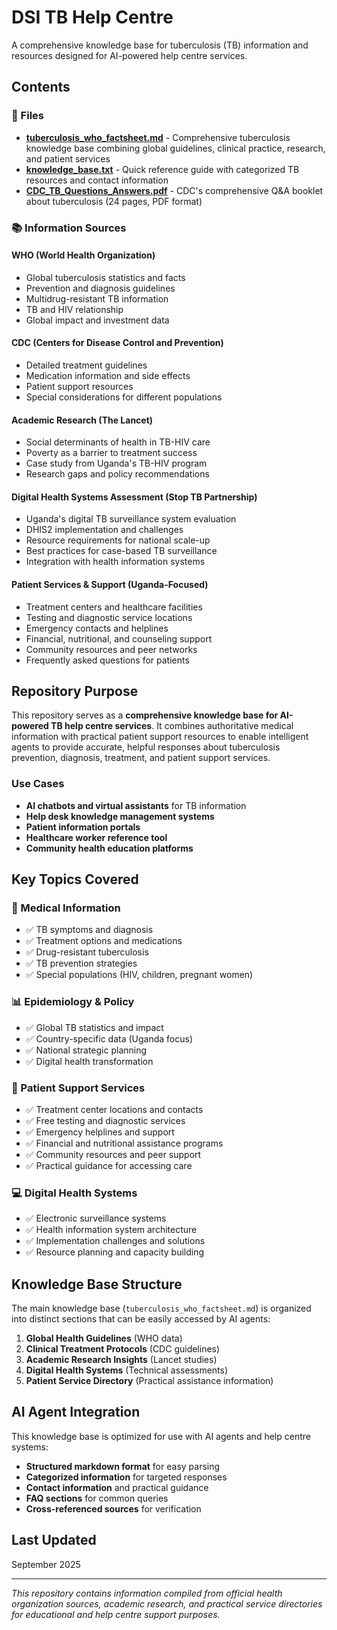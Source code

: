 # DSI TB Help Centre

A comprehensive knowledge base for tuberculosis (TB) information and resources designed for AI-powered help centre services.

## Contents

### 📄 Files

- **[tuberculosis_who_factsheet.md](tuberculosis_who_factsheet.md)** - Comprehensive tuberculosis knowledge base combining global guidelines, clinical practice, research, and patient services
- **[knowledge_base.txt](knowledge_base.txt)** - Quick reference guide with categorized TB resources and contact information
- **[CDC_TB_Questions_Answers.pdf](CDC_TB_Questions_Answers.pdf)** - CDC's comprehensive Q&A booklet about tuberculosis (24 pages, PDF format)

### 📚 Information Sources

#### WHO (World Health Organization)
- Global tuberculosis statistics and facts
- Prevention and diagnosis guidelines
- Multidrug-resistant TB information
- TB and HIV relationship
- Global impact and investment data

#### CDC (Centers for Disease Control and Prevention)
- Detailed treatment guidelines
- Medication information and side effects
- Patient support resources
- Special considerations for different populations

#### Academic Research (The Lancet)
- Social determinants of health in TB-HIV care
- Poverty as a barrier to treatment success
- Case study from Uganda's TB-HIV program
- Research gaps and policy recommendations

#### Digital Health Systems Assessment (Stop TB Partnership)
- Uganda's digital TB surveillance system evaluation
- DHIS2 implementation and challenges
- Resource requirements for national scale-up
- Best practices for case-based TB surveillance
- Integration with health information systems

#### Patient Services & Support (Uganda-Focused)
- Treatment centers and healthcare facilities
- Testing and diagnostic service locations
- Emergency contacts and helplines
- Financial, nutritional, and counseling support
- Community resources and peer networks
- Frequently asked questions for patients

## Repository Purpose

This repository serves as a **comprehensive knowledge base for AI-powered TB help centre services**. It combines authoritative medical information with practical patient support resources to enable intelligent agents to provide accurate, helpful responses about tuberculosis prevention, diagnosis, treatment, and patient support services.

### Use Cases
- **AI chatbots and virtual assistants** for TB information
- **Help desk knowledge management systems**
- **Patient information portals**
- **Healthcare worker reference tool**
- **Community health education platforms**

## Key Topics Covered

### 🏥 Medical Information
- ✅ TB symptoms and diagnosis
- ✅ Treatment options and medications
- ✅ Drug-resistant tuberculosis
- ✅ TB prevention strategies
- ✅ Special populations (HIV, children, pregnant women)

### 📊 Epidemiology & Policy
- ✅ Global TB statistics and impact
- ✅ Country-specific data (Uganda focus)
- ✅ National strategic planning
- ✅ Digital health transformation

### 🤝 Patient Support Services
- ✅ Treatment center locations and contacts
- ✅ Free testing and diagnostic services
- ✅ Emergency helplines and support
- ✅ Financial and nutritional assistance programs
- ✅ Community resources and peer support
- ✅ Practical guidance for accessing care

### 💻 Digital Health Systems
- ✅ Electronic surveillance systems
- ✅ Health information system architecture
- ✅ Implementation challenges and solutions
- ✅ Resource planning and capacity building

## Knowledge Base Structure

The main knowledge base (`tuberculosis_who_factsheet.md`) is organized into distinct sections that can be easily accessed by AI agents:

1. **Global Health Guidelines** (WHO data)
2. **Clinical Treatment Protocols** (CDC guidelines)
3. **Academic Research Insights** (Lancet studies)
4. **Digital Health Systems** (Technical assessments)
5. **Patient Service Directory** (Practical assistance information)

## AI Agent Integration

This knowledge base is optimized for use with AI agents and help centre systems:

- **Structured markdown format** for easy parsing
- **Categorized information** for targeted responses
- **Contact information** and practical guidance
- **FAQ sections** for common queries
- **Cross-referenced sources** for verification

## Last Updated

September 2025

---

*This repository contains information compiled from official health organization sources, academic research, and practical service directories for educational and help centre support purposes.*